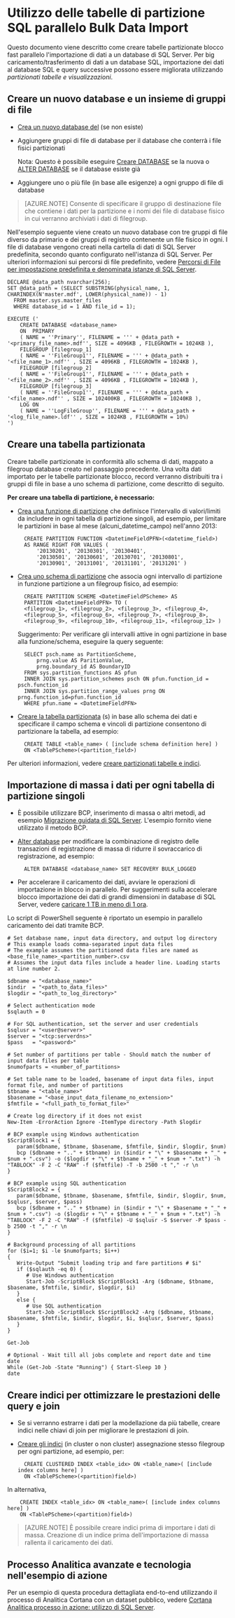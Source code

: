 <properties 
    pageTitle="Parallelo importazione globale di dati mediante tabelle delle partizioni SQL | Microsoft Azure" 
    description="Utilizzo delle tabelle di partizione SQL parallelo Bulk Data Import" 
    services="machine-learning" 
    documentationCenter="" 
    authors="bradsev"
    manager="jhubbard" 
    editor="cgronlun" />

<tags 
    ms.service="machine-learning" 
    ms.workload="data-services" 
    ms.tgt_pltfrm="na" 
    ms.devlang="na" 
    ms.topic="article" 
    ms.date="09/19/2016" 
    ms.author="bradsev" /> 

# <a name="parallel-bulk-data-import-using-sql-partition-tables"></a>Utilizzo delle tabelle di partizione SQL parallelo Bulk Data Import

Questo documento viene descritto come creare tabelle partizionate blocco fast parallelo l'importazione di dati a un database di SQL Server. Per big caricamento/trasferimento di dati a un database SQL, importazione dei dati al database SQL e query successive possono essere migliorata utilizzando _partizionati tabelle e visualizzazioni_. 


## <a name="create-a-new-database-and-a-set-of-filegroups"></a>Creare un nuovo database e un insieme di gruppi di file

- [Crea un nuovo database del](https://technet.microsoft.com/library/ms176061.aspx) (se non esiste)
- Aggiungere gruppi di file di database per il database che conterrà i file fisici partizionati

  Nota: Questo è possibile eseguire [Creare DATABASE](https://technet.microsoft.com/library/ms176061.aspx) se la nuova o [ALTER DATABASE](https://msdn.microsoft.com/library/bb522682.aspx) se il database esiste già

- Aggiungere uno o più file (in base alle esigenze) a ogni gruppo di file di database

 > [AZURE.NOTE] Consente di specificare il gruppo di destinazione file che contiene i dati per la partizione e i nomi dei file di database fisico in cui verranno archiviati i dati di filegroup.
 
Nell'esempio seguente viene creato un nuovo database con tre gruppi di file diverso da primario e dei gruppi di registro contenente un file fisico in ogni. I file di database vengono creati nella cartella di dati di SQL Server predefinita, secondo quanto configurato nell'istanza di SQL Server. Per ulteriori informazioni sui percorsi di file predefinito, vedere [Percorsi di File per impostazione predefinita e denominata istanze di SQL Server](https://msdn.microsoft.com/library/ms143547.aspx).

    DECLARE @data_path nvarchar(256);
    SET @data_path = (SELECT SUBSTRING(physical_name, 1, CHARINDEX(N'master.mdf', LOWER(physical_name)) - 1)
      FROM master.sys.master_files
      WHERE database_id = 1 AND file_id = 1);
    
    EXECUTE ('
        CREATE DATABASE <database_name>
        ON  PRIMARY 
        ( NAME = ''Primary'', FILENAME = ''' + @data_path + '<primary_file_name>.mdf'', SIZE = 4096KB , FILEGROWTH = 1024KB ), 
        FILEGROUP [filegroup_1] 
        ( NAME = ''FileGroup1'', FILENAME = ''' + @data_path + '<file_name_1>.ndf'' , SIZE = 4096KB , FILEGROWTH = 1024KB ), 
        FILEGROUP [filegroup_2] 
        ( NAME = ''FileGroup1'', FILENAME = ''' + @data_path + '<file_name_2>.ndf'' , SIZE = 4096KB , FILEGROWTH = 1024KB ), 
        FILEGROUP [filegroup_3] 
        ( NAME = ''FileGroup1'', FILENAME = ''' + @data_path + '<file_name>.ndf'' , SIZE = 102400KB , FILEGROWTH = 10240KB ), 
        LOG ON 
        ( NAME = ''LogFileGroup'', FILENAME = ''' + @data_path + '<log_file_name>.ldf'' , SIZE = 1024KB , FILEGROWTH = 10%)
    ')
    
## <a name="create-a-partitioned-table"></a>Creare una tabella partizionata

Creare tabelle partizionate in conformità allo schema di dati, mappato a filegroup database creato nel passaggio precedente. Una volta dati importato per le tabelle partizionate blocco, record verranno distribuiti tra i gruppi di file in base a uno schema di partizione, come descritto di seguito.

**Per creare una tabella di partizione, è necessario:**

- [Crea una funzione di partizione](https://msdn.microsoft.com/library/ms187802.aspx) che definisce l'intervallo di valori/limiti da includere in ogni tabella di partizione singoli, ad esempio, per limitare le partizioni in base al mese (alcuni\_datetime\_campo) nell'anno 2013:

        CREATE PARTITION FUNCTION <DatetimeFieldPFN>(<datetime_field>)  
        AS RANGE RIGHT FOR VALUES (
            '20130201', '20130301', '20130401',
            '20130501', '20130601', '20130701', '20130801',
            '20130901', '20131001', '20131101', '20131201' )

- [Crea uno schema di partizione](https://msdn.microsoft.com/library/ms179854.aspx) che associa ogni intervallo di partizione in funzione partizione a un filegroup fisico, ad esempio:

        CREATE PARTITION SCHEME <DatetimeFieldPScheme> AS  
        PARTITION <DatetimeFieldPFN> TO (
        <filegroup_1>, <filegroup_2>, <filegroup_3>, <filegroup_4>,
        <filegroup_5>, <filegroup_6>, <filegroup_7>, <filegroup_8>,
        <filegroup_9>, <filegroup_10>, <filegroup_11>, <filegroup_12> )

  Suggerimento: Per verificare gli intervalli attive in ogni partizione in base alla funzione/schema, eseguire la query seguente:

        SELECT psch.name as PartitionScheme,
            prng.value AS ParitionValue,
            prng.boundary_id AS BoundaryID
        FROM sys.partition_functions AS pfun
        INNER JOIN sys.partition_schemes psch ON pfun.function_id = psch.function_id
        INNER JOIN sys.partition_range_values prng ON prng.function_id=pfun.function_id
        WHERE pfun.name = <DatetimeFieldPFN>

- [Creare la tabella partizionata](https://msdn.microsoft.com/library/ms174979.aspx) (s) in base allo schema dei dati e specificare il campo schema e vincoli di partizione consentono di partizionare la tabella, ad esempio:

        CREATE TABLE <table_name> ( [include schema definition here] )
        ON <TablePScheme>(<partition_field>)

Per ulteriori informazioni, vedere [creare partizionati tabelle e indici](https://msdn.microsoft.com/library/ms188730.aspx).


## <a name="bulk-import-the-data-for-each-individual-partition-table"></a>Importazione di massa i dati per ogni tabella di partizione singoli

- È possibile utilizzare BCP, inserimento di massa o altri metodi, ad esempio [Migrazione guidata di SQL Server](http://sqlazuremw.codeplex.com/). L'esempio fornito viene utilizzato il metodo BCP.

- [Alter database](https://msdn.microsoft.com/library/bb522682.aspx) per modificare la combinazione di registro delle transazioni di registrazione di massa di ridurre il sovraccarico di registrazione, ad esempio:

        ALTER DATABASE <database_name> SET RECOVERY BULK_LOGGED

- Per accelerare il caricamento dei dati, avviare le operazioni di importazione in blocco in parallelo. Per suggerimenti sulla accelerare blocco importazione dei dati di grandi dimensioni in database di SQL Server, vedere [caricare 1 TB in meno di 1 ora](http://blogs.msdn.com/b/sqlcat/archive/2006/05/19/602142.aspx).

Lo script di PowerShell seguente è riportato un esempio in parallelo caricamento dei dati tramite BCP.

    # Set database name, input data directory, and output log directory
    # This example loads comma-separated input data files
    # The example assumes the partitioned data files are named as <base_file_name>_<partition_number>.csv
    # Assumes the input data files include a header line. Loading starts at line number 2.

    $dbname = "<database_name>"
    $indir  = "<path_to_data_files>"
    $logdir = "<path_to_log_directory>"

    # Select authentication mode
    $sqlauth = 0
    
    # For SQL authentication, set the server and user credentials
    $sqlusr = "<user@server>"
    $server = "<tcp:serverdns>"
    $pass   = "<password>"

    # Set number of partitions per table - Should match the number of input data files per table
    $numofparts = <number_of_partitions>
       
    # Set table name to be loaded, basename of input data files, input format file, and number of partitions
    $tbname = "<table_name>"
    $basename = "<base_input_data_filename_no_extension>"
    $fmtfile = "<full_path_to_format_file>"
   
    # Create log directory if it does not exist
    New-Item -ErrorAction Ignore -ItemType directory -Path $logdir
      
    # BCP example using Windows authentication
    $ScriptBlock1 = {
       param($dbname, $tbname, $basename, $fmtfile, $indir, $logdir, $num)
       bcp ($dbname + ".." + $tbname) in ($indir + "\" + $basename + "_" + $num + ".csv") -o ($logdir + "\" + $tbname + "_" + $num + ".txt") -h "TABLOCK" -F 2 -C "RAW" -f ($fmtfile) -T -b 2500 -t "," -r \n
    }
    
    # BCP example using SQL authentication
    $ScriptBlock2 = {
       param($dbname, $tbname, $basename, $fmtfile, $indir, $logdir, $num, $sqlusr, $server, $pass)
       bcp ($dbname + ".." + $tbname) in ($indir + "\" + $basename + "_" + $num + ".csv") -o ($logdir + "\" + $tbname + "_" + $num + ".txt") -h "TABLOCK" -F 2 -C "RAW" -f ($fmtfile) -U $sqlusr -S $server -P $pass -b 2500 -t "," -r \n
    }
    
    # Background processing of all partitions
    for ($i=1; $i -le $numofparts; $i++)
    {
       Write-Output "Submit loading trip and fare partitions # $i"
       if ($sqlauth -eq 0) {
          # Use Windows authentication
          Start-Job -ScriptBlock $ScriptBlock1 -Arg ($dbname, $tbname, $basename, $fmtfile, $indir, $logdir, $i)
       } 
       else {
          # Use SQL authentication
          Start-Job -ScriptBlock $ScriptBlock2 -Arg ($dbname, $tbname, $basename, $fmtfile, $indir, $logdir, $i, $sqlusr, $server, $pass)
       }
    }
    
    Get-Job
    
    # Optional - Wait till all jobs complete and report date and time
    date
    While (Get-Job -State "Running") { Start-Sleep 10 }
    date


## <a name="create-indexes-to-optimize-joins-and-query-performance"></a>Creare indici per ottimizzare le prestazioni delle query e join

- Se si verranno estrarre i dati per la modellazione da più tabelle, creare indici nelle chiavi di join per migliorare le prestazioni di join.

- [Creare gli indici](https://technet.microsoft.com/library/ms188783.aspx) (in cluster o non cluster) assegnazione stesso filegroup per ogni partizione, ad esempio, per:

        CREATE CLUSTERED INDEX <table_idx> ON <table_name>( [include index columns here] )
        ON <TablePScheme>(<partition)field>)
In alternativa,

        CREATE INDEX <table_idx> ON <table_name>( [include index columns here] )
        ON <TablePScheme>(<partition)field>)

 > [AZURE.NOTE] È possibile creare indici prima di importare i dati di massa. Creazione di un indice prima dell'importazione di massa rallenta il caricamento dei dati.


## <a name="advanced-analytics-process-and-technology-in-action-example"></a>Processo Analitica avanzate e tecnologia nell'esempio di azione

Per un esempio di questa procedura dettagliata end-to-end utilizzando il processo di Analitica Cortana con un dataset pubblico, vedere [Cortana Analitica processo in azione: utilizzo di SQL Server](machine-learning-data-science-process-sql-walkthrough.md).
 
